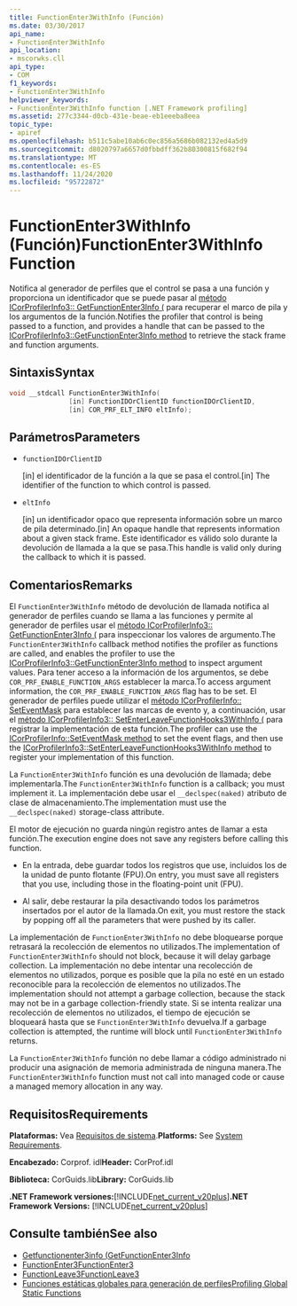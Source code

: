 ```yaml
---
title: FunctionEnter3WithInfo (Función)
ms.date: 03/30/2017
api_name:
- FunctionEnter3WithInfo
api_location:
- mscorwks.cll
api_type:
- COM
f1_keywords:
- FunctionEnter3WithInfo
helpviewer_keywords:
- FunctionEnter3WithInfo function [.NET Framework profiling]
ms.assetid: 277c3344-d0cb-431e-beae-eb1eeeba8eea
topic_type:
- apiref
ms.openlocfilehash: b511c5abe10ab6c0ec856a5686b082132ed4a5d9
ms.sourcegitcommit: d8020797a6657d0fbbdff362b80300815f682f94
ms.translationtype: MT
ms.contentlocale: es-ES
ms.lasthandoff: 11/24/2020
ms.locfileid: "95722872"
---
```

# <a name="functionenter3withinfo-function"></a><span data-ttu-id="c77a8-102">FunctionEnter3WithInfo (Función)</span><span class="sxs-lookup"><span data-stu-id="c77a8-102">FunctionEnter3WithInfo Function</span></span>

<span data-ttu-id="c77a8-103">Notifica al generador de perfiles que el control se pasa a una función y proporciona un identificador que se puede pasar al [método ICorProfilerInfo3:: GetFunctionEnter3Info (](icorprofilerinfo3-getfunctionenter3info-method.md) para recuperar el marco de pila y los argumentos de la función.</span><span class="sxs-lookup"><span data-stu-id="c77a8-103">Notifies the profiler that control is being passed to a function, and provides a handle that can be passed to the [ICorProfilerInfo3::GetFunctionEnter3Info method](icorprofilerinfo3-getfunctionenter3info-method.md) to retrieve the stack frame and function arguments.</span></span>  
  
## <a name="syntax"></a><span data-ttu-id="c77a8-104">Sintaxis</span><span class="sxs-lookup"><span data-stu-id="c77a8-104">Syntax</span></span>  
  
```cpp  
void __stdcall FunctionEnter3WithInfo(  
               [in] FunctionIDOrClientID functionIDOrClientID,  
               [in] COR_PRF_ELT_INFO eltInfo);  
```  
  
## <a name="parameters"></a><span data-ttu-id="c77a8-105">Parámetros</span><span class="sxs-lookup"><span data-stu-id="c77a8-105">Parameters</span></span>

- `functionIDOrClientID`

  <span data-ttu-id="c77a8-106">\[in] el identificador de la función a la que se pasa el control.</span><span class="sxs-lookup"><span data-stu-id="c77a8-106">\[in] The identifier of the function to which control is passed.</span></span>

- `eltInfo`

  <span data-ttu-id="c77a8-107">\[in] un identificador opaco que representa información sobre un marco de pila determinado.</span><span class="sxs-lookup"><span data-stu-id="c77a8-107">\[in] An opaque handle that represents information about a given stack frame.</span></span> <span data-ttu-id="c77a8-108">Este identificador es válido solo durante la devolución de llamada a la que se pasa.</span><span class="sxs-lookup"><span data-stu-id="c77a8-108">This handle is valid only during the callback to which it is passed.</span></span>

## <a name="remarks"></a><span data-ttu-id="c77a8-109">Comentarios</span><span class="sxs-lookup"><span data-stu-id="c77a8-109">Remarks</span></span>  

 <span data-ttu-id="c77a8-110">El `FunctionEnter3WithInfo` método de devolución de llamada notifica al generador de perfiles cuando se llama a las funciones y permite al generador de perfiles usar el [método ICorProfilerInfo3:: GetFunctionEnter3Info (](icorprofilerinfo3-getfunctionenter3info-method.md) para inspeccionar los valores de argumento.</span><span class="sxs-lookup"><span data-stu-id="c77a8-110">The `FunctionEnter3WithInfo` callback method notifies the profiler as functions are called, and enables the profiler to use the [ICorProfilerInfo3::GetFunctionEnter3Info method](icorprofilerinfo3-getfunctionenter3info-method.md) to inspect argument values.</span></span> <span data-ttu-id="c77a8-111">Para tener acceso a la información de los argumentos, se debe `COR_PRF_ENABLE_FUNCTION_ARGS` establecer la marca.</span><span class="sxs-lookup"><span data-stu-id="c77a8-111">To access argument information, the `COR_PRF_ENABLE_FUNCTION_ARGS` flag has to be set.</span></span> <span data-ttu-id="c77a8-112">El generador de perfiles puede utilizar el [método ICorProfilerInfo:: SetEventMask](icorprofilerinfo-seteventmask-method.md) para establecer las marcas de evento y, a continuación, usar el [método ICorProfilerInfo3:: SetEnterLeaveFunctionHooks3WithInfo (](icorprofilerinfo3-setenterleavefunctionhooks3withinfo-method.md) para registrar la implementación de esta función.</span><span class="sxs-lookup"><span data-stu-id="c77a8-112">The profiler can use the [ICorProfilerInfo::SetEventMask method](icorprofilerinfo-seteventmask-method.md) to set the event flags, and then use the [ICorProfilerInfo3::SetEnterLeaveFunctionHooks3WithInfo method](icorprofilerinfo3-setenterleavefunctionhooks3withinfo-method.md) to register your implementation of this function.</span></span>  
  
 <span data-ttu-id="c77a8-113">La `FunctionEnter3WithInfo` función es una devolución de llamada; debe implementarla.</span><span class="sxs-lookup"><span data-stu-id="c77a8-113">The `FunctionEnter3WithInfo` function is a callback; you must implement it.</span></span> <span data-ttu-id="c77a8-114">La implementación debe usar el `__declspec(naked)` atributo de clase de almacenamiento.</span><span class="sxs-lookup"><span data-stu-id="c77a8-114">The implementation must use the `__declspec(naked)` storage-class attribute.</span></span>  
  
 <span data-ttu-id="c77a8-115">El motor de ejecución no guarda ningún registro antes de llamar a esta función.</span><span class="sxs-lookup"><span data-stu-id="c77a8-115">The execution engine does not save any registers before calling this function.</span></span>  
  
- <span data-ttu-id="c77a8-116">En la entrada, debe guardar todos los registros que use, incluidos los de la unidad de punto flotante (FPU).</span><span class="sxs-lookup"><span data-stu-id="c77a8-116">On entry, you must save all registers that you use, including those in the floating-point unit (FPU).</span></span>  
  
- <span data-ttu-id="c77a8-117">Al salir, debe restaurar la pila desactivando todos los parámetros insertados por el autor de la llamada.</span><span class="sxs-lookup"><span data-stu-id="c77a8-117">On exit, you must restore the stack by popping off all the parameters that were pushed by its caller.</span></span>  
  
 <span data-ttu-id="c77a8-118">La implementación de `FunctionEnter3WithInfo` no debe bloquearse porque retrasará la recolección de elementos no utilizados.</span><span class="sxs-lookup"><span data-stu-id="c77a8-118">The implementation of `FunctionEnter3WithInfo` should not block, because it will delay garbage collection.</span></span> <span data-ttu-id="c77a8-119">La implementación no debe intentar una recolección de elementos no utilizados, porque es posible que la pila no esté en un estado reconocible para la recolección de elementos no utilizados.</span><span class="sxs-lookup"><span data-stu-id="c77a8-119">The implementation should not attempt a garbage collection, because the stack may not be in a garbage collection-friendly state.</span></span> <span data-ttu-id="c77a8-120">Si se intenta realizar una recolección de elementos no utilizados, el tiempo de ejecución se bloqueará hasta que se `FunctionEnter3WithInfo` devuelva.</span><span class="sxs-lookup"><span data-stu-id="c77a8-120">If a garbage collection is attempted, the runtime will block until `FunctionEnter3WithInfo` returns.</span></span>  
  
 <span data-ttu-id="c77a8-121">La `FunctionEnter3WithInfo` función no debe llamar a código administrado ni producir una asignación de memoria administrada de ninguna manera.</span><span class="sxs-lookup"><span data-stu-id="c77a8-121">The `FunctionEnter3WithInfo` function must not call into managed code or cause a managed memory allocation in any way.</span></span>  
  
## <a name="requirements"></a><span data-ttu-id="c77a8-122">Requisitos</span><span class="sxs-lookup"><span data-stu-id="c77a8-122">Requirements</span></span>  

 <span data-ttu-id="c77a8-123">**Plataformas:** Vea [Requisitos de sistema](../../get-started/system-requirements.md).</span><span class="sxs-lookup"><span data-stu-id="c77a8-123">**Platforms:** See [System Requirements](../../get-started/system-requirements.md).</span></span>  
  
 <span data-ttu-id="c77a8-124">**Encabezado:** Corprof. idl</span><span class="sxs-lookup"><span data-stu-id="c77a8-124">**Header:** CorProf.idl</span></span>  
  
 <span data-ttu-id="c77a8-125">**Biblioteca:** CorGuids.lib</span><span class="sxs-lookup"><span data-stu-id="c77a8-125">**Library:** CorGuids.lib</span></span>  
  
 <span data-ttu-id="c77a8-126">**.NET Framework versiones:**[!INCLUDE[net_current_v20plus](../../../../includes/net-current-v20plus-md.md)]</span><span class="sxs-lookup"><span data-stu-id="c77a8-126">**.NET Framework Versions:** [!INCLUDE[net_current_v20plus](../../../../includes/net-current-v20plus-md.md)]</span></span>  
  
## <a name="see-also"></a><span data-ttu-id="c77a8-127">Consulte también</span><span class="sxs-lookup"><span data-stu-id="c77a8-127">See also</span></span>

- [<span data-ttu-id="c77a8-128">Getfunctionenter3info (</span><span class="sxs-lookup"><span data-stu-id="c77a8-128">GetFunctionEnter3Info</span></span>](icorprofilerinfo3-getfunctionenter3info-method.md)
- [<span data-ttu-id="c77a8-129">FunctionEnter3</span><span class="sxs-lookup"><span data-stu-id="c77a8-129">FunctionEnter3</span></span>](functionenter3-function.md)
- [<span data-ttu-id="c77a8-130">FunctionLeave3</span><span class="sxs-lookup"><span data-stu-id="c77a8-130">FunctionLeave3</span></span>](functionleave3-function.md)
- [<span data-ttu-id="c77a8-131">Funciones estáticas globales para generación de perfiles</span><span class="sxs-lookup"><span data-stu-id="c77a8-131">Profiling Global Static Functions</span></span>](profiling-global-static-functions.md)
